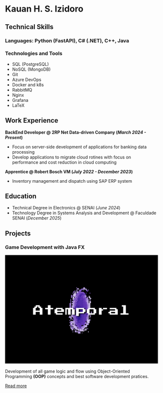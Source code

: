 # Kauan H. S. Izidoro


## Technical Skills  

### Languages: Python (FastAPI), C# (.NET), C++, Java

### Technologies and Tools
- SQL (PostgreSQL)
- NoSQL (MongoDB) 
- Git
- Azure DevOps
- Docker and k8s
- RabbitMQ
- Nginx
- Grafana
- LaTeX

## Work Experience
**BackEnd Developer @ 2RP Net Data-driven Company (_March 2024 - Present_)**
- Focus on server-side development of applications for banking data processing
- Develop applications to migrate cloud rotines with focus on performance and cost reduction in cloud computing

**Apprentice @ Robert Bosch VM (_July 2022 - December 2023_)**
- Inventory management and dispatch using SAP ERP system

## Education
- Technical Degree in Electronics @ SENAI (_June 2024_)
- Technology Degree in Systems Analysis and Development @ Faculdade SENAI (_December 2025_)
 
## Projects
### Game Development with Java FX  
![game-java](/assets/atemporal.png)

Development of all game logic and flow using Object-Oriented Programming **(OOP)** concepts and best software development pratices.

[Read more](https://github.com/KauanIzidoro/Game-Java)

